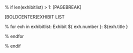% if len(exhibitlist) > 1:
[PAGEBREAK]


[BOLDCENTER]EXHIBIT LIST



% for exh in exhibitlist:
Exhibit ${ exh.number }: ${exh.title }


% endfor


% endif
